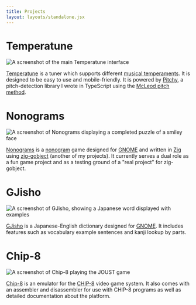 ```yaml
---
title: Projects
layout: layouts/standalone.jsx
---
```


# Temperatune

![A screenshot of the main Temperatune interface](./img/temperatune.png)

[Temperatune](https://ianprime0509.github.io/temperatune) is a tuner which
supports different
[musical temperaments](https://en.wikipedia.org/wiki/Musical_temperament). It is
designed to be easy to use and mobile-friendly. It is powered by
[Pitchy](https://github.com/ianprime0509/pitchy), a pitch-detection library I
wrote in TypeScript using the
[McLeod pitch method](http://miracle.otago.ac.nz/tartini/papers/A_Smarter_Way_to_Find_Pitch.pdf).

# Nonograms

![A screenshot of Nonograms displaying a completed puzzle of a smiley face](./img/nonograms.png)

[Nonograms](https://github.com/ianprime0509/nonograms) is a
[nonogram](https://en.wikipedia.org/wiki/Nonogram) game designed for
[GNOME](https://en.wikipedia.org/wiki/GNOME) and written in
[Zig](https://ziglang.org/) using
[zig-gobject](https://github.com/ianprime0509/zig-gobject) (another of my
projects). It currently serves a dual role as a fun game project and as a
testing ground of a "real project" for zig-gobject.

# GJisho

![A screenshot of GJisho, showing a Japanese word displayed with
examples](./img/gjisho.png)

[GJisho](https://github.com/ianprime0509/gjisho) is a Japanese-English
dictionary designed for [GNOME](https://en.wikipedia.org/wiki/GNOME). It
includes features such as vocabulary example sentences and kanji lookup by
parts.

# Chip-8

![A screenshot of Chip-8 playing the JOUST game](./img/chip8.png)

[Chip-8](https://github.com/ianprime0509/chip8) is an emulator for the
[CHIP-8](https://en.wikipedia.org/wiki/CHIP-8) video game system. It also comes
with an assembler and disassembler for use with CHIP-8 programs as well as
detailed documentation about the platform.
